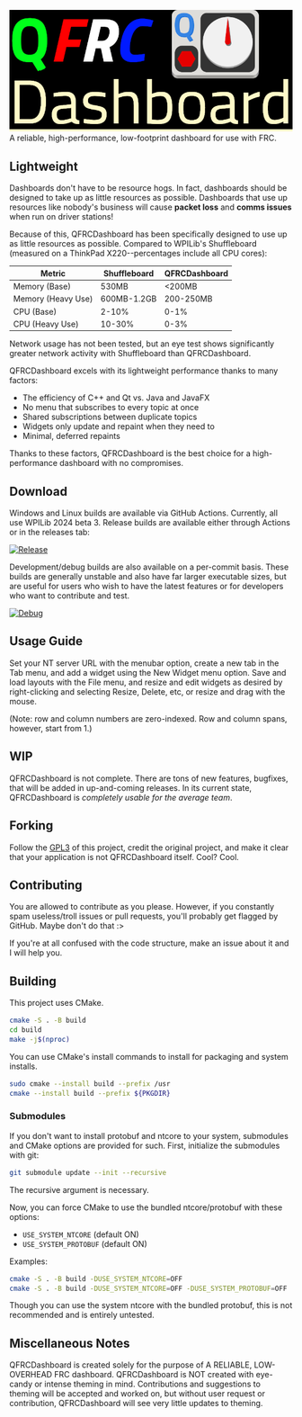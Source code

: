 ![QFRCDashboard](QFRCDashboard-display.png "QFRCDashboard")
A reliable, high-performance, low-footprint dashboard for use with FRC.

## Lightweight
Dashboards don't have to be resource hogs. In fact, dashboards should be designed to take up as little resources as possible. Dashboards that use up resources like nobody's business will cause **packet loss** and **comms issues** when run on driver stations!

Because of this, QFRCDashboard has been specifically designed to use up as little resources as possible. Compared to WPILib's Shuffleboard (measured on a ThinkPad X220--percentages include all CPU cores):

| Metric            | Shuffleboard  | QFRCDashboard |
| ----------------- | ------------- | ------------- |
| Memory (Base)     | 530MB         | <200MB        |
| Memory (Heavy Use)| 600MB-1.2GB   | 200-250MB     |
| CPU (Base)        | 2-10%         | 0-1%          |
| CPU (Heavy Use)   | 10-30%        | 0-3%          |

Network usage has not been tested, but an eye test shows significantly greater network activity with Shuffleboard than QFRCDashboard.

QFRCDashboard excels with its lightweight performance thanks to many factors:
- The efficiency of C++ and Qt vs. Java and JavaFX
- No menu that subscribes to every topic at once
- Shared subscriptions between duplicate topics
- Widgets only update and repaint when they need to
- Minimal, deferred repaints

Thanks to these factors, QFRCDashboard is the best choice for a high-performance dashboard with no compromises.

## Download
Windows and Linux builds are available via GitHub Actions. Currently, all use WPILib 2024 beta 3. Release builds are available either through Actions or in the releases tab:

[![Release](https://github.com/binex-dsk/QFRCDashboard/actions/workflows/trigger_release.yml/badge.svg)](https://github.com/binex-dsk/QFRCDashboard/actions/workflows/trigger_release.yml)

Development/debug builds are also available on a per-commit basis. These builds are generally unstable and also have far larger executable sizes, but are useful for users who wish to have the latest features or for developers who want to contribute and test.

[![Debug](https://github.com/binex-dsk/QFRCDashboard/actions/workflows/trigger_builds.yml/badge.svg)](https://github.com/binex-dsk/QFRCDashboard/actions/workflows/trigger_builds.yml)

## Usage Guide
Set your NT server URL with the menubar option, create a new tab in the Tab menu, and add a widget using the New Widget menu option. Save and load layouts with the File menu, and resize and edit widgets as desired by right-clicking and selecting Resize, Delete, etc, or resize and drag with the mouse.

(Note: row and column numbers are zero-indexed. Row and column spans, however, start from 1.)

## WIP
QFRCDashboard is not complete. There are tons of new features, bugfixes, that will be added in up-and-coming releases. In its current state, QFRCDashboard is *completely usable for the average team*.

## Forking
Follow the [GPL3](LICENSE) of this project, credit the original project, and make it clear that your application is not QFRCDashboard itself. Cool? Cool.

## Contributing
You are allowed to contribute as you please. However, if you constantly spam useless/troll issues or pull requests, you'll probably get flagged by GitHub. Maybe don't do that :>

If you're at all confused with the code structure, make an issue about it and I will help you.

## Building
This project uses CMake.

```bash
cmake -S . -B build
cd build
make -j$(nproc)
```

You can use CMake's install commands to install for packaging and system installs.

```bash
sudo cmake --install build --prefix /usr
cmake --install build --prefix ${PKGDIR}
```

### Submodules
If you don't want to install protobuf and ntcore to your system, submodules and CMake options are provided for such. First, initialize the submodules with git:

```bash
git submodule update --init --recursive
```

The recursive argument is necessary.

Now, you can force CMake to use the bundled ntcore/protobuf with these options:

- `USE_SYSTEM_NTCORE` (default ON)
- `USE_SYSTEM_PROTOBUF` (default ON)

Examples:

```bash
cmake -S . -B build -DUSE_SYSTEM_NTCORE=OFF
cmake -S . -B build -DUSE_SYSTEM_NTCORE=OFF -DUSE_SYSTEM_PROTOBUF=OFF
```

Though you can use the system ntcore with the bundled protobuf, this is not recommended and is entirely untested.

## Miscellaneous Notes
QFRCDashboard is created solely for the purpose of A RELIABLE, LOW-OVERHEAD FRC dashboard. QFRCDashboard is NOT created with eye-candy or intense theming in mind. Contributions and suggestions to theming will be accepted and worked on, but without user request or contribution, QFRCDashboard will see very little updates to theming.
